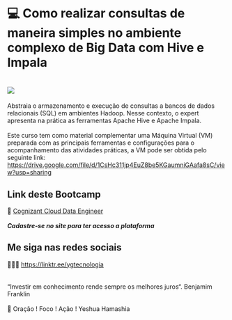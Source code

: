 # 💻   Como realizar consultas de maneira simples no ambiente complexo de Big Data com Hive e Impala

<h1>
   <img src="https://tinyurl.com/46884mhz" border="0">
</h1>

Abstraia o armazenamento e execução de consultas a bancos de dados relacionais (SQL) em ambientes Hadoop. Nesse contexto, o expert apresenta na prática as ferramentas Apache Hive e Apache Impala.
<br>
<br>
Este curso tem como material complementar uma Máquina Virtual (VM) preparada com as principais ferramentas e configurações para o acompanhamento das atividades práticas, a VM pode ser obtida pelo seguinte link:
<br>
https://drive.google.com/file/d/1CsHc311jp4EuZ8be5KGaumniGAafa8sC/view?usp=sharing

## Link deste Bootcamp

 🎯 <a href="https://digitalinnovation.one/sign-up?ref=EDH1OJTU7E" target="_blank">Cognizant Cloud Data Engineer</a>
<br>
<br> 
***Cadastre-se no site para ter acesso a plataforma***


## Me siga nas redes sociais

👨‍💼🔮  https://linktr.ee/ygtecnologia 
<br>
<br> 
<br> 
“Investir em conhecimento rende sempre os melhores juros“. Benjamim Franklin
<br>
<br> 
🙏 Oração ! Foco ! Ação ! Yeshua Hamashia 
